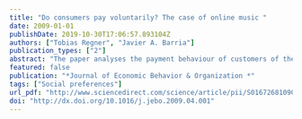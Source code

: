 ```yaml
---
title: "Do consumers pay voluntarily? The case of online music "
date: 2009-01-01
publishDate: 2019-10-30T17:06:57.893104Z
authors: ["Tobias Regner", "Javier A. Barria"]
publication_types: ["2"]
abstract: "The paper analyses the payment behaviour of customers of the online music label Magnatune. Customers may pay what they want for albums, as long as the payment is within a given price range ($5-$18). Magnatune's comprehensive pre-purchase access facilitates music discovery and allows an informed buying decision setting it apart from conventional online music stores. On average customers pay $8.20, far more than the minimum of $5 and even higher than the recommended price of $8. We analyse the relationship between artists/labels and customers in online music. We consider social preferences, in particular concerns for reciprocity. The resulting sequential reciprocity equilibrium corresponds to the observed pattern of behaviour. We conclude that Magnatune's open contracts design can encourage people to make voluntary payments and may be a viable business option. "
featured: false
publication: "*Journal of Economic Behavior & Organization *"
tags: ["Social preferences"]
url_pdf: "http://www.sciencedirect.com/science/article/pii/S016726810900105X"
doi: "http://dx.doi.org/10.1016/j.jebo.2009.04.001"
---
```


